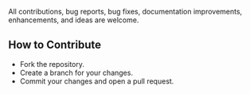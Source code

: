 All contributions, bug reports, bug fixes, documentation improvements, enhancements, and ideas are welcome.



## How to Contribute
- Fork the repository.
- Create a branch for your changes.
- Commit your changes and open a pull request.
